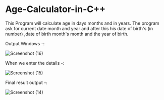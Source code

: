 # Age-Calculator-in-C++
This Program will calculate age in days months and in years. The program ask for current date month and year and after this his date of birth's (in number) ,date of birth month's month and the year of birth.



Output Windows -:

![Screenshot (16)](https://user-images.githubusercontent.com/68479220/163302071-40551a73-5b98-4160-851b-b170f0213f24.png)



When we enter the details -:

![Screenshot (15)](https://user-images.githubusercontent.com/68479220/163302074-05cfd3ca-d3da-48f4-8acb-5b049966b4bd.png)



Final result output -:

![Screenshot (14)](https://user-images.githubusercontent.com/68479220/163302078-1b8cb8e6-b0ca-4440-86d9-6b342ca73665.png)

